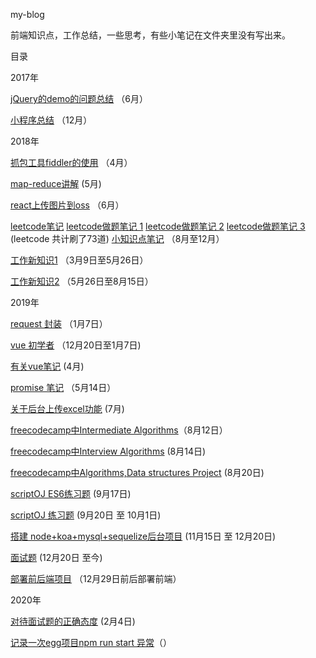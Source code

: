 my-blog 

前端知识点，工作总结，一些思考，有些小笔记在文件夹里没有写出来。

目录

2017年

[jQuery的demo的问题总结](https://github.com/tang-yue/my-blog/blob/master/conclusions/jQuery-demo-problem.md) （6月）

[小程序总结](https://github.com/tang-yue/my-blog/blob/master/conclusions/weChat-small-program-development.md) （12月）

2018年

[抓包工具fiddler的使用](https://github.com/tang-yue/my-blog/blob/master/conclusions/fiddler-course.md) （4月）

[map-reduce讲解](https://github.com/tang-yue/my-blog/blob/master/conclusions/map-reduce.md) (5月)

[react上传图片到oss](https://github.com/tang-yue/my-blog/blob/master/conclusions/react-oss-upload.md) （6月）

[leetcode笔记](https://github.com/tang-yue/my-blog/blob/master/notes/note-leetcode.md)
[leetcode做题笔记 1](https://github.com/tang-yue/my-blog/blob/master/notes/note-leetcode2.md)
[leetcode做题笔记 2](https://github.com/tang-yue/my-blog/blob/master/notes/note-leetcode3.md)
[leetcode做题笔记 3](https://github.com/tang-yue/my-blog/blob/master/notes/note-leetcode4.md) (leetcode 共计刷了73道)
[小知识点笔记](https://github.com/tang-yue/my-blog/blob/master/notes/unmemorable-js.md) （8月至12月）

[工作新知识1](https://github.com/tang-yue/my-blog/blob/master/sources/work-new-knowledge1.md) （3月9日至5月26日） 

[工作新知识2](https://github.com/tang-yue/my-blog/blob/master/sources/work-new-knowledge2.md) （5月26日至8月15日）

2019年

[request 封装](https://github.com/tang-yue/my-blog/blob/master/conclusions/request.md) （1月7日）

[vue 初学者](https://github.com/tang-yue/my-blog/blob/master/conclusions/vue-beginner.md) （12月20日至1月7日)

[有关vue笔记](https://github.com/tang-yue/my-blog/blob/master/notes/vue) (4月)

[promise 笔记](https://github.com/tang-yue/my-blog/blob/master/conclusions/promise-note.md) （5月14日）

[关于后台上传excel功能](https://github.com/tang-yue/my-blog/blob/master/notes/work-import-excel.md) (7月)

[freecodecamp中Intermediate Algorithms](https://github.com/tang-yue/my-blog/blob/master/conclusions/freecodecamp-intermediate-algorithms.md)（8月12日）

[freecodecamp中Interview Algorithms](https://github.com/tang-yue/my-blog/blob/master/conclusions/freecodecamp-interview-algorithms.md) (8月14日)

[freecodecamp中Algorithms,Data structures Project](https://github.com/tang-yue/my-blog/blob/master/conclusions/AlgorithmsAndDataStructures.md) (8月20日)

[scriptOJ ES6练习题](https://github.com/tang-yue/my-blog/blob/master/conclusions/scriptoj-es6.md)  (9月17日)

[scriptOJ 练习题](https://github.com/tang-yue/my-blog/blob/master/conclusions/scriptoj.md) (9月20日 至 10月1日)

[搭建 node+koa+mysql+sequelize后台项目](https://github.com/tang-yue/simple-node-koa-mysql-sequelize) (11月15日 至 12月20日)

[面试题](https://github.com/tang-yue/my-blog/blob/master/notes/summary/interviewSummary.md) (12月20日 至今)

[部署前后端项目](https://github.com/tang-yue/my-blog/blob/master/notes/node/deploy.md) （12月29日前后部署前端）

2020年

[对待面试题的正确态度](https://github.com/tang-yue/my-blog/blob/master/notes/node/attitude.md) (2月4日)

[记录一次egg项目npm run start 异常]()（）

